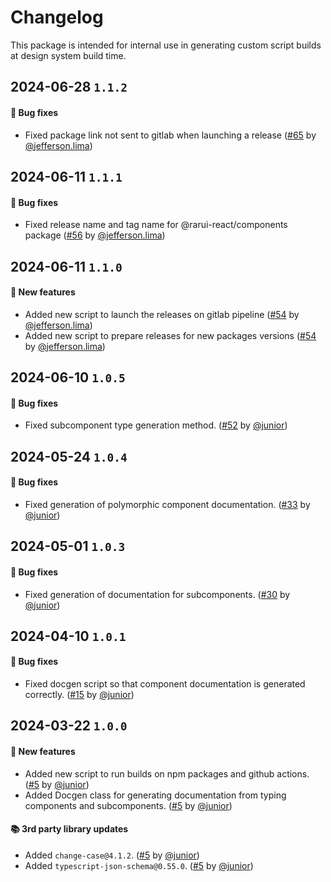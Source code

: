# Changelog

This package is intended for internal use in generating custom script builds at design system build time.

## 2024-06-28 `1.1.2`

#### 🎉 Bug fixes

- Fixed package link not sent to gitlab when launching a release ([#65](https://git.rarolabs.com.br/frontend/rarui/-/merge_requests/65) by [@jefferson.lima](https://git.rarolabs.com.br/jefferson.lima))

## 2024-06-11 `1.1.1`

#### 🎉 Bug fixes

- Fixed release name and tag name for @rarui-react/components package ([#56](https://git.rarolabs.com.br/frontend/rarui/-/merge_requests/56) by [@jefferson.lima](https://git.rarolabs.com.br/jefferson.lima))

## 2024-06-11 `1.1.0`

#### 🎉 New features

- Added new script to launch the releases on gitlab pipeline ([#54](https://git.rarolabs.com.br/frontend/rarui/-/merge_requests/54) by [@jefferson.lima](https://git.rarolabs.com.br/jefferson.lima))
- Added new script to prepare releases for new packages versions ([#54](https://git.rarolabs.com.br/frontend/rarui/-/merge_requests/54) by [@jefferson.lima](https://git.rarolabs.com.br/jefferson.lima))

## 2024-06-10 `1.0.5`

#### 🐛 Bug fixes

- Fixed subcomponent type generation method. ([#52](https://git.rarolabs.com.br/frontend/rarui/pull/52) by [@junior](https://git.rarolabs.com.br/junior))

## 2024-05-24 `1.0.4`

#### 🐛 Bug fixes

- Fixed generation of polymorphic component documentation. ([#33](https://git.rarolabs.com.br/frontend/rarui/pull/33) by [@junior](https://git.rarolabs.com.br/junior))

## 2024-05-01 `1.0.3`

#### 🐛 Bug fixes

- Fixed generation of documentation for subcomponents. ([#30](https://git.rarolabs.com.br/frontend/rarui/pull/30) by [@junior](https://git.rarolabs.com.br/junior))

## 2024-04-10 `1.0.1`

#### 🐛 Bug fixes

- Fixed docgen script so that component documentation is generated correctly. ([#15](https://git.rarolabs.com.br/frontend/rarui/pull/15) by [@junior](https://git.rarolabs.com.br/junior))

## 2024-03-22 `1.0.0`

#### 🎉 New features

- Added new script to run builds on npm packages and github actions. ([#5](https://git.rarolabs.com.br/frontend/rarui/pull/5) by [@junior](https://git.rarolabs.com.br/junior))
- Added Docgen class for generating documentation from typing components and subcomponents. ([#5](https://git.rarolabs.com.br/frontend/rarui/pull/5) by [@junior](https://git.rarolabs.com.br/junior))

#### 📚 3rd party library updates

- Added `change-case@4.1.2`. ([#5](https://git.rarolabs.com.br/frontend/rarui/pull/5) by [@junior](https://git.rarolabs.com.br/junior))
- Added `typescript-json-schema@0.55.0`. ([#5](https://git.rarolabs.com.br/frontend/rarui/pull/5) by [@junior](https://git.rarolabs.com.br/junior))

<!-- #### 🛠 Breaking changes -->

<!-- #### 📚 3rd party library updates -->

<!-- #### 🎉 New features -->

<!-- #### 🐛 Bug fixes -->

<!-- #### 💡 Others -->

<!-- #### ⚠️ Notices -->
